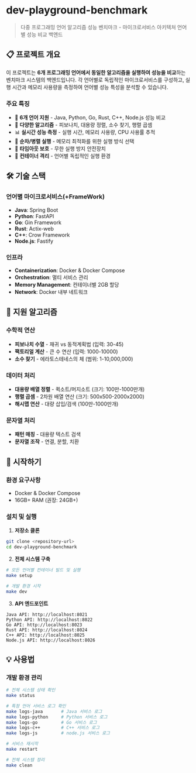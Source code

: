 # dev-playground-benchmark

> 다중 프로그래밍 언어 알고리즘 성능 벤치마크 - 마이크로서비스 아키텍처 언어별 성능 비교 백엔드

## 📋 프로젝트 개요

이 프로젝트는 **6개 프로그래밍 언어에서 동일한 알고리즘을 실행하여 성능을 비교**하는 벤치마크 시스템의 백엔드입니다. 
각 언어별로 독립적인 마이크로서비스를 구성하고, 실행 시간과 메모리 사용량을 측정하여 언어별 성능 특성을 분석할 수 있습니다.

### 주요 특징

- 🚀 **6개 언어 지원** - Java, Python, Go, Rust, C++, Node.js 성능 비교
- 🧮 **다양한 알고리즘** - 피보나치, 대용량 정렬, 소수 찾기, 행렬 곱셈
- 📊 **실시간 성능 측정** - 실행 시간, 메모리 사용량, CPU 사용률 추적
- 🔄 **순차/병렬 실행** - 메모리 최적화를 위한 실행 방식 선택
- 🎯 **타임아웃 보호** - 무한 실행 방지 안전장치
- 🐳 **컨테이너 격리** - 언어별 독립적인 실행 환경

## 🛠 기술 스택

### 언어별 마이크로서비스(+FrameWork)
- **Java**: Spring Boot
- **Python**: FastAPI
- **Go**: Gin Framework
- **Rust**: Actix-web
- **C++**: Crow Framework
- **Node.js**: Fastify

### 인프라
- **Containerization**: Docker & Docker Compose
- **Orchestration**: 멀티 서비스 관리
- **Memory Management**: 컨테이너별 2GB 할당
- **Network**: Docker 내부 네트워크

## 🧮 지원 알고리즘

### 수학적 연산
- **피보나치 수열** - 재귀 vs 동적계획법 (입력: 30-45)
- **팩토리얼 계산** - 큰 수 연산 (입력: 1000-10000)
- **소수 찾기** - 에라토스테네스의 체 (범위: 1-10,000,000)

### 데이터 처리
- **대용량 배열 정렬** - 퀵소트/머지소트 (크기: 100만-1000만개)
- **행렬 곱셈** - 2차원 배열 연산 (크기: 500x500-2000x2000)
- **해시맵 연산** - 대량 삽입/검색 (100만-1000만개)

### 문자열 처리
- **패턴 매칭** - 대용량 텍스트 검색
- **문자열 조작** - 연결, 분할, 치환

## 🚀 시작하기

### 환경 요구사항
- Docker & Docker Compose
- 16GB+ RAM (권장: 24GB+)

### 설치 및 실행

1. **저장소 클론**
```bash
git clone <repository-url>
cd dev-playground-benchmark
```

2. **전체 시스템 구축**
```bash
# 모든 언어별 컨테이너 빌드 및 실행
make setup

# 개발 환경 시작
make dev
```

3. **API 엔드포인트**
```
Java API: http://localhost:8021
Python API: http://localhost:8022
Go API: http://localhost:8023
Rust API: http://localhost:8024
C++ API: http://localhost:8025
Node.js API: http://localhost:8026
```

## 💡 사용법

### 개발 환경 관리
```bash
# 전체 시스템 상태 확인
make status

# 특정 언어 서비스 로그 확인
make logs-java       # Java 서비스 로그
make logs-python     # Python 서비스 로그
make logs-go         # Go 서비스 로그
make logs-c++        # C++ 서비스 로그
make logs-js         # node.js 서비스 로그

# 서비스 재시작
make restart

# 전체 시스템 정리
make clean
```
